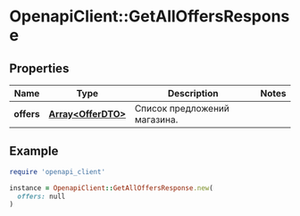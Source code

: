 # OpenapiClient::GetAllOffersResponse

## Properties

| Name | Type | Description | Notes |
| ---- | ---- | ----------- | ----- |
| **offers** | [**Array&lt;OfferDTO&gt;**](OfferDTO.md) | Список предложений магазина. |  |

## Example

```ruby
require 'openapi_client'

instance = OpenapiClient::GetAllOffersResponse.new(
  offers: null
)
```

